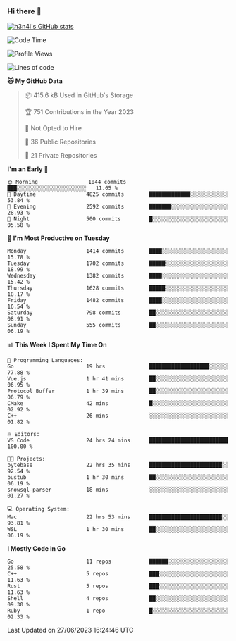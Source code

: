 ### Hi there 👋

[![h3n4l's GitHub stats](https://github-readme-stats.vercel.app/api?username=h3n4l&count_private=true&show_icons=true&theme=radical)](https://github.com/h3n4l/github-readme-stats)

<!--START_SECTION:waka-->
![Code Time](http://img.shields.io/badge/Code%20Time-1%2C354%20hrs%2044%20mins-blue)

![Profile Views](http://img.shields.io/badge/Profile%20Views-1-blue)

![Lines of code](https://img.shields.io/badge/From%20Hello%20World%20I%27ve%20Written-2.0%20million%20lines%20of%20code-blue)

**🐱 My GitHub Data** 

> 📦 415.6 kB Used in GitHub's Storage 
 > 
> 🏆 751 Contributions in the Year 2023
 > 
> 🚫 Not Opted to Hire
 > 
> 📜 36 Public Repositories 
 > 
> 🔑 21 Private Repositories 
 > 
**I'm an Early 🐤** 

```text
🌞 Morning                1044 commits        ███░░░░░░░░░░░░░░░░░░░░░░   11.65 % 
🌆 Daytime                4825 commits        █████████████░░░░░░░░░░░░   53.84 % 
🌃 Evening                2592 commits        ███████░░░░░░░░░░░░░░░░░░   28.93 % 
🌙 Night                  500 commits         █░░░░░░░░░░░░░░░░░░░░░░░░   05.58 % 
```
📅 **I'm Most Productive on Tuesday** 

```text
Monday                   1414 commits        ████░░░░░░░░░░░░░░░░░░░░░   15.78 % 
Tuesday                  1702 commits        █████░░░░░░░░░░░░░░░░░░░░   18.99 % 
Wednesday                1382 commits        ████░░░░░░░░░░░░░░░░░░░░░   15.42 % 
Thursday                 1628 commits        █████░░░░░░░░░░░░░░░░░░░░   18.17 % 
Friday                   1482 commits        ████░░░░░░░░░░░░░░░░░░░░░   16.54 % 
Saturday                 798 commits         ██░░░░░░░░░░░░░░░░░░░░░░░   08.91 % 
Sunday                   555 commits         ██░░░░░░░░░░░░░░░░░░░░░░░   06.19 % 
```


📊 **This Week I Spent My Time On** 

```text
💬 Programming Languages: 
Go                       19 hrs              ███████████████████░░░░░░   77.88 % 
Vue.js                   1 hr 41 mins        ██░░░░░░░░░░░░░░░░░░░░░░░   06.95 % 
Protocol Buffer          1 hr 39 mins        ██░░░░░░░░░░░░░░░░░░░░░░░   06.79 % 
CMake                    42 mins             █░░░░░░░░░░░░░░░░░░░░░░░░   02.92 % 
C++                      26 mins             ░░░░░░░░░░░░░░░░░░░░░░░░░   01.82 % 

🔥 Editors: 
VS Code                  24 hrs 24 mins      █████████████████████████   100.00 % 

🐱‍💻 Projects: 
bytebase                 22 hrs 35 mins      ███████████████████████░░   92.54 % 
bustub                   1 hr 30 mins        ██░░░░░░░░░░░░░░░░░░░░░░░   06.19 % 
snowsql-parser           18 mins             ░░░░░░░░░░░░░░░░░░░░░░░░░   01.27 % 

💻 Operating System: 
Mac                      22 hrs 53 mins      ███████████████████████░░   93.81 % 
WSL                      1 hr 30 mins        ██░░░░░░░░░░░░░░░░░░░░░░░   06.19 % 
```

**I Mostly Code in Go** 

```text
Go                       11 repos            ██████░░░░░░░░░░░░░░░░░░░   25.58 % 
C++                      5 repos             ███░░░░░░░░░░░░░░░░░░░░░░   11.63 % 
Rust                     5 repos             ███░░░░░░░░░░░░░░░░░░░░░░   11.63 % 
Shell                    4 repos             ██░░░░░░░░░░░░░░░░░░░░░░░   09.30 % 
Ruby                     1 repo              █░░░░░░░░░░░░░░░░░░░░░░░░   02.33 % 
```




 Last Updated on 27/06/2023 16:24:46 UTC
<!--END_SECTION:waka-->

